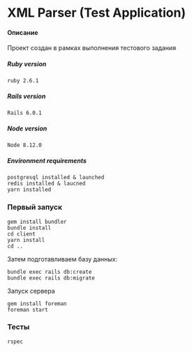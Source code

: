 # XML Parser (Test Application)

#### Описание

Проект создан в рамках выполнения тестового задания

##### Ruby version
```
ruby 2.6.1
```

##### Rails version
```
Rails 6.0.1
```

##### Node version
```
Node 8.12.0
```

##### Environment requirements
```
postgresql installed & launched
redis installed & laucned
yarn installed
```

### Первый запуск
```
gem install bundler
bundle install
cd client
yarn install
cd ..
```

Затем подготавливаем базу данных:

```
bundle exec rails db:create
bundle exec rails db:migrate
```

Запуск сервера

```
gem install foreman
foreman start
```

### Тесты
```
rspec
```
